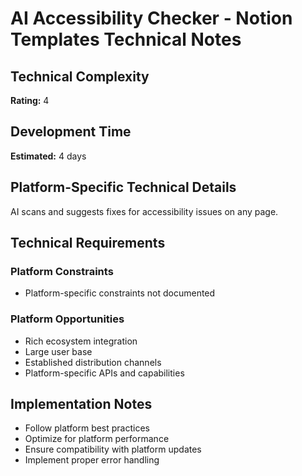 # AI Accessibility Checker - Notion Templates Technical Notes

## Technical Complexity
**Rating:** 4

## Development Time
**Estimated:** 4 days

## Platform-Specific Technical Details
AI scans and suggests fixes for accessibility issues on any page.

## Technical Requirements

### Platform Constraints
- Platform-specific constraints not documented

### Platform Opportunities
- Rich ecosystem integration
- Large user base
- Established distribution channels
- Platform-specific APIs and capabilities

## Implementation Notes
- Follow platform best practices
- Optimize for platform performance
- Ensure compatibility with platform updates
- Implement proper error handling
